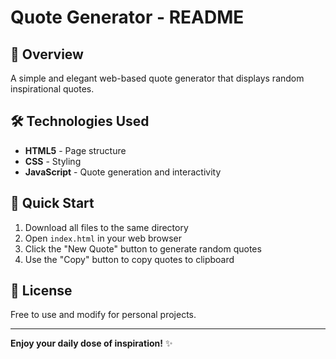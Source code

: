 # Quote Generator - README

## 📖 Overview
A simple and elegant web-based quote generator that displays random inspirational quotes.

## 🛠️ Technologies Used
- **HTML5** - Page structure
- **CSS** - Styling 
- **JavaScript** - Quote generation and interactivity



## 🚀 Quick Start
1. Download all files to the same directory
2. Open `index.html` in your web browser
3. Click the "New Quote" button to generate random quotes
4. Use the "Copy" button to copy quotes to clipboard


## 📝 License
Free to use and modify for personal projects.

---

**Enjoy your daily dose of inspiration!** ✨
